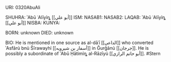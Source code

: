 URI: 0320AbuAli

SHUHRA: ʾAbū ʿAlīyỉȵ [[أبو علي]]
ISM: 
NASAB1: 
NASAB2: 
LAQAB: ʾAbū ʿAlīyỉȵ [[أبو علي]]
NISBA: 
KUNYA: 

BORN: unknown
DIED: unknown

BIO: He is mentioned in one source as al-dāʿī [[الداعي]] who converted ʾAsfārủ bnủ Šīrawayhỉ [[أسفار بن شيرويه]] in Ǧurǧānủ [[جرجان]]. He is possibly a subordinate of ʾAbū Ḥātimỉȵ al-Rāzīyủ [[أبو حاتم الرازي]]. #Stern
